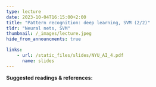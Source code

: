 ```yaml
---
type: lecture
date: 2023-10-04T16:15:00+2:00
title: "Pattern recognition: deep learning, SVM (2/2)"
tldr: "Neural nets, SVM"
thumbnail: /_images/lecture.jpeg
hide_from_announcments: true

links: 
    - url: /static_files/slides/NYU_AI_4.pdf
      name: slides
---
```

**Suggested readings & references:**
